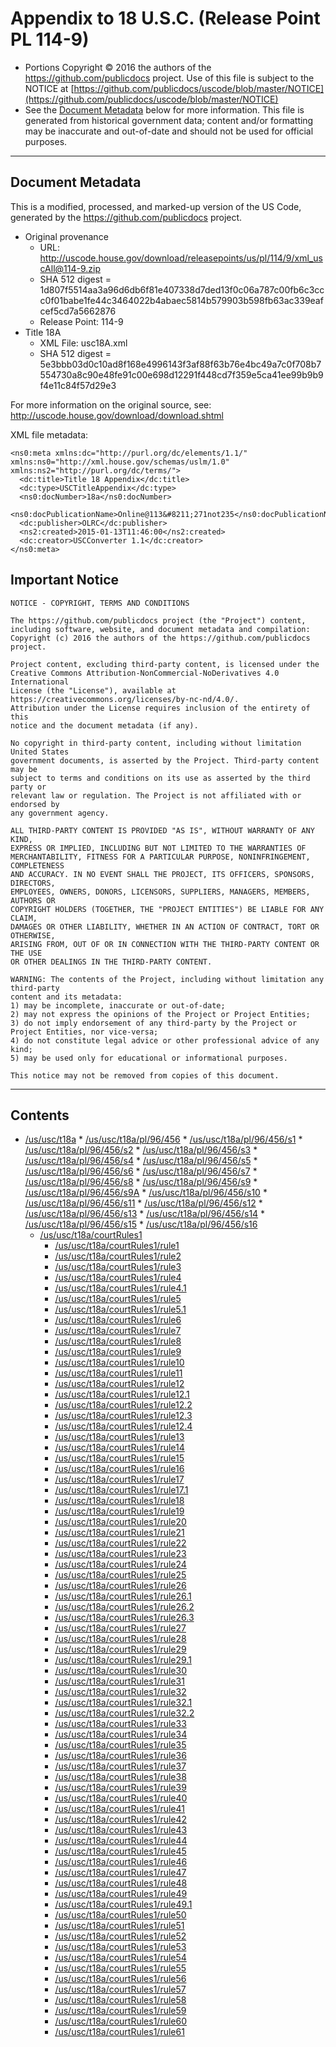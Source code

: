 ---
---

# Appendix to 18 U.S.C. (Release Point PL 114-9)

* Portions Copyright © 2016 the authors of the https://github.com/publicdocs project.
  Use of this file is subject to the NOTICE at [https://github.com/publicdocs/uscode/blob/master/NOTICE](https://github.com/publicdocs/uscode/blob/master/NOTICE)
* See the [Document Metadata](#document-metadata) below for more information.
  This file is generated from historical government data; content and/or formatting may be inaccurate and out-of-date and should not be used for official purposes.

----------

## Document Metadata

This is a modified, processed, and marked-up version of the US Code,
generated by the https://github.com/publicdocs project.

* Original provenance
    * URL: http://uscode.house.gov/download/releasepoints/us/pl/114/9/xml_uscAll@114-9.zip
    * SHA 512 digest = 1d807f5514aa3a96d6db6f81e407338d7ded13f0c06a787c00fb6c3ccc0f01babe1fe44c3464022b4abaec5814b579903b598fb63ac339eafcef5cd7a5662876
    * Release Point: 114-9
* Title 18A
    * XML File: usc18A.xml
    * SHA 512 digest = 5e3bbb03d0c10ad8f168e4996143f3af88f63b76e4bc49a7c0f708b7554730a8c90e48fe91c00e698d12291f448cd7f359e5ca41ee99b9b9f4e11c84f57d29e3

For more information on the original source, see:
http://uscode.house.gov/download/download.shtml



XML file metadata:

```
<ns0:meta xmlns:dc="http://purl.org/dc/elements/1.1/" xmlns:ns0="http://xml.house.gov/schemas/uslm/1.0" xmlns:ns2="http://purl.org/dc/terms/">
  <dc:title>Title 18 Appendix</dc:title>
  <dc:type>USCTitleAppendix</dc:type>
  <ns0:docNumber>18a</ns0:docNumber>
  <ns0:docPublicationName>Online@113&#8211;271not235</ns0:docPublicationName>
  <dc:publisher>OLRC</dc:publisher>
  <ns2:created>2015-01-13T11:46:00</ns2:created>
  <dc:creator>USCConverter 1.1</dc:creator>
</ns0:meta>

```

## Important Notice

```
NOTICE - COPYRIGHT, TERMS AND CONDITIONS

The https://github.com/publicdocs project (the "Project") content,
including software, website, and document metadata and compilation:
Copyright (c) 2016 the authors of the https://github.com/publicdocs project.

Project content, excluding third-party content, is licensed under the
Creative Commons Attribution-NonCommercial-NoDerivatives 4.0 International
License (the "License"), available at https://creativecommons.org/licenses/by-nc-nd/4.0/.
Attribution under the License requires inclusion of the entirety of this
notice and the document metadata (if any).

No copyright in third-party content, including without limitation United States
government documents, is asserted by the Project. Third-party content may be
subject to terms and conditions on its use as asserted by the third party or
relevant law or regulation. The Project is not affiliated with or endorsed by
any government agency.

ALL THIRD-PARTY CONTENT IS PROVIDED "AS IS", WITHOUT WARRANTY OF ANY KIND,
EXPRESS OR IMPLIED, INCLUDING BUT NOT LIMITED TO THE WARRANTIES OF
MERCHANTABILITY, FITNESS FOR A PARTICULAR PURPOSE, NONINFRINGEMENT, COMPLETENESS
AND ACCURACY. IN NO EVENT SHALL THE PROJECT, ITS OFFICERS, SPONSORS, DIRECTORS,
EMPLOYEES, OWNERS, DONORS, LICENSORS, SUPPLIERS, MANAGERS, MEMBERS, AUTHORS OR
COPYRIGHT HOLDERS (TOGETHER, THE "PROJECT ENTITIES") BE LIABLE FOR ANY CLAIM,
DAMAGES OR OTHER LIABILITY, WHETHER IN AN ACTION OF CONTRACT, TORT OR OTHERWISE,
ARISING FROM, OUT OF OR IN CONNECTION WITH THE THIRD-PARTY CONTENT OR THE USE
OR OTHER DEALINGS IN THE THIRD-PARTY CONTENT.

WARNING: The contents of the Project, including without limitation any third-party
content and its metadata:
1) may be incomplete, inaccurate or out-of-date;
2) may not express the opinions of the Project or Project Entities;
3) do not imply endorsement of any third-party by the Project or Project Entities, nor vice-versa;
4) do not constitute legal advice or other professional advice of any kind;
5) may be used only for educational or informational purposes.

This notice may not be removed from copies of this document.

```


----------

## Contents



* [/us/usc/t18a](.//us/usc/t18a//m__us_usc_t18a.md)
      * [/us/usc/t18a/pl/96/456](.//us/usc/t18a/pl/96/456//m__us_usc_t18a_pl_96_456.md)
        * [/us/usc/t18a/pl/96/456/s1](.//us/usc/t18a/pl/96/456//m__us_usc_t18a_pl_96_456_s1.md)
        * [/us/usc/t18a/pl/96/456/s2](.//us/usc/t18a/pl/96/456//m__us_usc_t18a_pl_96_456_s2.md)
        * [/us/usc/t18a/pl/96/456/s3](.//us/usc/t18a/pl/96/456//m__us_usc_t18a_pl_96_456_s3.md)
        * [/us/usc/t18a/pl/96/456/s4](.//us/usc/t18a/pl/96/456//m__us_usc_t18a_pl_96_456_s4.md)
        * [/us/usc/t18a/pl/96/456/s5](.//us/usc/t18a/pl/96/456//m__us_usc_t18a_pl_96_456_s5.md)
        * [/us/usc/t18a/pl/96/456/s6](.//us/usc/t18a/pl/96/456//m__us_usc_t18a_pl_96_456_s6.md)
        * [/us/usc/t18a/pl/96/456/s7](.//us/usc/t18a/pl/96/456//m__us_usc_t18a_pl_96_456_s7.md)
        * [/us/usc/t18a/pl/96/456/s8](.//us/usc/t18a/pl/96/456//m__us_usc_t18a_pl_96_456_s8.md)
        * [/us/usc/t18a/pl/96/456/s9](.//us/usc/t18a/pl/96/456//m__us_usc_t18a_pl_96_456_s9.md)
        * [/us/usc/t18a/pl/96/456/s9A](.//us/usc/t18a/pl/96/456//m__us_usc_t18a_pl_96_456_s9A.md)
        * [/us/usc/t18a/pl/96/456/s10](.//us/usc/t18a/pl/96/456//m__us_usc_t18a_pl_96_456_s10.md)
        * [/us/usc/t18a/pl/96/456/s11](.//us/usc/t18a/pl/96/456//m__us_usc_t18a_pl_96_456_s11.md)
        * [/us/usc/t18a/pl/96/456/s12](.//us/usc/t18a/pl/96/456//m__us_usc_t18a_pl_96_456_s12.md)
        * [/us/usc/t18a/pl/96/456/s13](.//us/usc/t18a/pl/96/456//m__us_usc_t18a_pl_96_456_s13.md)
        * [/us/usc/t18a/pl/96/456/s14](.//us/usc/t18a/pl/96/456//m__us_usc_t18a_pl_96_456_s14.md)
        * [/us/usc/t18a/pl/96/456/s15](.//us/usc/t18a/pl/96/456//m__us_usc_t18a_pl_96_456_s15.md)
        * [/us/usc/t18a/pl/96/456/s16](.//us/usc/t18a/pl/96/456//m__us_usc_t18a_pl_96_456_s16.md)
  * [/us/usc/t18a/courtRules1](.//us/usc/t18a/courtRules1//m__us_usc_t18a_courtRules1.md)
    * [/us/usc/t18a/courtRules1/rule1](.//us/usc/t18a/courtRules1//m__us_usc_t18a_courtRules1_rule1.md)
    * [/us/usc/t18a/courtRules1/rule2](.//us/usc/t18a/courtRules1//m__us_usc_t18a_courtRules1_rule2.md)
    * [/us/usc/t18a/courtRules1/rule3](.//us/usc/t18a/courtRules1//m__us_usc_t18a_courtRules1_rule3.md)
    * [/us/usc/t18a/courtRules1/rule4](.//us/usc/t18a/courtRules1//m__us_usc_t18a_courtRules1_rule4.md)
    * [/us/usc/t18a/courtRules1/rule4.1](.//us/usc/t18a/courtRules1//m__us_usc_t18a_courtRules1_rule4.1.md)
    * [/us/usc/t18a/courtRules1/rule5](.//us/usc/t18a/courtRules1//m__us_usc_t18a_courtRules1_rule5.md)
    * [/us/usc/t18a/courtRules1/rule5.1](.//us/usc/t18a/courtRules1//m__us_usc_t18a_courtRules1_rule5.1.md)
    * [/us/usc/t18a/courtRules1/rule6](.//us/usc/t18a/courtRules1//m__us_usc_t18a_courtRules1_rule6.md)
    * [/us/usc/t18a/courtRules1/rule7](.//us/usc/t18a/courtRules1//m__us_usc_t18a_courtRules1_rule7.md)
    * [/us/usc/t18a/courtRules1/rule8](.//us/usc/t18a/courtRules1//m__us_usc_t18a_courtRules1_rule8.md)
    * [/us/usc/t18a/courtRules1/rule9](.//us/usc/t18a/courtRules1//m__us_usc_t18a_courtRules1_rule9.md)
    * [/us/usc/t18a/courtRules1/rule10](.//us/usc/t18a/courtRules1//m__us_usc_t18a_courtRules1_rule10.md)
    * [/us/usc/t18a/courtRules1/rule11](.//us/usc/t18a/courtRules1//m__us_usc_t18a_courtRules1_rule11.md)
    * [/us/usc/t18a/courtRules1/rule12](.//us/usc/t18a/courtRules1//m__us_usc_t18a_courtRules1_rule12.md)
    * [/us/usc/t18a/courtRules1/rule12.1](.//us/usc/t18a/courtRules1//m__us_usc_t18a_courtRules1_rule12.1.md)
    * [/us/usc/t18a/courtRules1/rule12.2](.//us/usc/t18a/courtRules1//m__us_usc_t18a_courtRules1_rule12.2.md)
    * [/us/usc/t18a/courtRules1/rule12.3](.//us/usc/t18a/courtRules1//m__us_usc_t18a_courtRules1_rule12.3.md)
    * [/us/usc/t18a/courtRules1/rule12.4](.//us/usc/t18a/courtRules1//m__us_usc_t18a_courtRules1_rule12.4.md)
    * [/us/usc/t18a/courtRules1/rule13](.//us/usc/t18a/courtRules1//m__us_usc_t18a_courtRules1_rule13.md)
    * [/us/usc/t18a/courtRules1/rule14](.//us/usc/t18a/courtRules1//m__us_usc_t18a_courtRules1_rule14.md)
    * [/us/usc/t18a/courtRules1/rule15](.//us/usc/t18a/courtRules1//m__us_usc_t18a_courtRules1_rule15.md)
    * [/us/usc/t18a/courtRules1/rule16](.//us/usc/t18a/courtRules1//m__us_usc_t18a_courtRules1_rule16.md)
    * [/us/usc/t18a/courtRules1/rule17](.//us/usc/t18a/courtRules1//m__us_usc_t18a_courtRules1_rule17.md)
    * [/us/usc/t18a/courtRules1/rule17.1](.//us/usc/t18a/courtRules1//m__us_usc_t18a_courtRules1_rule17.1.md)
    * [/us/usc/t18a/courtRules1/rule18](.//us/usc/t18a/courtRules1//m__us_usc_t18a_courtRules1_rule18.md)
    * [/us/usc/t18a/courtRules1/rule19](.//us/usc/t18a/courtRules1//m__us_usc_t18a_courtRules1_rule19.md)
    * [/us/usc/t18a/courtRules1/rule20](.//us/usc/t18a/courtRules1//m__us_usc_t18a_courtRules1_rule20.md)
    * [/us/usc/t18a/courtRules1/rule21](.//us/usc/t18a/courtRules1//m__us_usc_t18a_courtRules1_rule21.md)
    * [/us/usc/t18a/courtRules1/rule22](.//us/usc/t18a/courtRules1//m__us_usc_t18a_courtRules1_rule22.md)
    * [/us/usc/t18a/courtRules1/rule23](.//us/usc/t18a/courtRules1//m__us_usc_t18a_courtRules1_rule23.md)
    * [/us/usc/t18a/courtRules1/rule24](.//us/usc/t18a/courtRules1//m__us_usc_t18a_courtRules1_rule24.md)
    * [/us/usc/t18a/courtRules1/rule25](.//us/usc/t18a/courtRules1//m__us_usc_t18a_courtRules1_rule25.md)
    * [/us/usc/t18a/courtRules1/rule26](.//us/usc/t18a/courtRules1//m__us_usc_t18a_courtRules1_rule26.md)
    * [/us/usc/t18a/courtRules1/rule26.1](.//us/usc/t18a/courtRules1//m__us_usc_t18a_courtRules1_rule26.1.md)
    * [/us/usc/t18a/courtRules1/rule26.2](.//us/usc/t18a/courtRules1//m__us_usc_t18a_courtRules1_rule26.2.md)
    * [/us/usc/t18a/courtRules1/rule26.3](.//us/usc/t18a/courtRules1//m__us_usc_t18a_courtRules1_rule26.3.md)
    * [/us/usc/t18a/courtRules1/rule27](.//us/usc/t18a/courtRules1//m__us_usc_t18a_courtRules1_rule27.md)
    * [/us/usc/t18a/courtRules1/rule28](.//us/usc/t18a/courtRules1//m__us_usc_t18a_courtRules1_rule28.md)
    * [/us/usc/t18a/courtRules1/rule29](.//us/usc/t18a/courtRules1//m__us_usc_t18a_courtRules1_rule29.md)
    * [/us/usc/t18a/courtRules1/rule29.1](.//us/usc/t18a/courtRules1//m__us_usc_t18a_courtRules1_rule29.1.md)
    * [/us/usc/t18a/courtRules1/rule30](.//us/usc/t18a/courtRules1//m__us_usc_t18a_courtRules1_rule30.md)
    * [/us/usc/t18a/courtRules1/rule31](.//us/usc/t18a/courtRules1//m__us_usc_t18a_courtRules1_rule31.md)
    * [/us/usc/t18a/courtRules1/rule32](.//us/usc/t18a/courtRules1//m__us_usc_t18a_courtRules1_rule32.md)
    * [/us/usc/t18a/courtRules1/rule32.1](.//us/usc/t18a/courtRules1//m__us_usc_t18a_courtRules1_rule32.1.md)
    * [/us/usc/t18a/courtRules1/rule32.2](.//us/usc/t18a/courtRules1//m__us_usc_t18a_courtRules1_rule32.2.md)
    * [/us/usc/t18a/courtRules1/rule33](.//us/usc/t18a/courtRules1//m__us_usc_t18a_courtRules1_rule33.md)
    * [/us/usc/t18a/courtRules1/rule34](.//us/usc/t18a/courtRules1//m__us_usc_t18a_courtRules1_rule34.md)
    * [/us/usc/t18a/courtRules1/rule35](.//us/usc/t18a/courtRules1//m__us_usc_t18a_courtRules1_rule35.md)
    * [/us/usc/t18a/courtRules1/rule36](.//us/usc/t18a/courtRules1//m__us_usc_t18a_courtRules1_rule36.md)
    * [/us/usc/t18a/courtRules1/rule37](.//us/usc/t18a/courtRules1//m__us_usc_t18a_courtRules1_rule37.md)
    * [/us/usc/t18a/courtRules1/rule38](.//us/usc/t18a/courtRules1//m__us_usc_t18a_courtRules1_rule38.md)
    * [/us/usc/t18a/courtRules1/rule39](.//us/usc/t18a/courtRules1//m__us_usc_t18a_courtRules1_rule39.md)
    * [/us/usc/t18a/courtRules1/rule40](.//us/usc/t18a/courtRules1//m__us_usc_t18a_courtRules1_rule40.md)
    * [/us/usc/t18a/courtRules1/rule41](.//us/usc/t18a/courtRules1//m__us_usc_t18a_courtRules1_rule41.md)
    * [/us/usc/t18a/courtRules1/rule42](.//us/usc/t18a/courtRules1//m__us_usc_t18a_courtRules1_rule42.md)
    * [/us/usc/t18a/courtRules1/rule43](.//us/usc/t18a/courtRules1//m__us_usc_t18a_courtRules1_rule43.md)
    * [/us/usc/t18a/courtRules1/rule44](.//us/usc/t18a/courtRules1//m__us_usc_t18a_courtRules1_rule44.md)
    * [/us/usc/t18a/courtRules1/rule45](.//us/usc/t18a/courtRules1//m__us_usc_t18a_courtRules1_rule45.md)
    * [/us/usc/t18a/courtRules1/rule46](.//us/usc/t18a/courtRules1//m__us_usc_t18a_courtRules1_rule46.md)
    * [/us/usc/t18a/courtRules1/rule47](.//us/usc/t18a/courtRules1//m__us_usc_t18a_courtRules1_rule47.md)
    * [/us/usc/t18a/courtRules1/rule48](.//us/usc/t18a/courtRules1//m__us_usc_t18a_courtRules1_rule48.md)
    * [/us/usc/t18a/courtRules1/rule49](.//us/usc/t18a/courtRules1//m__us_usc_t18a_courtRules1_rule49.md)
    * [/us/usc/t18a/courtRules1/rule49.1](.//us/usc/t18a/courtRules1//m__us_usc_t18a_courtRules1_rule49.1.md)
    * [/us/usc/t18a/courtRules1/rule50](.//us/usc/t18a/courtRules1//m__us_usc_t18a_courtRules1_rule50.md)
    * [/us/usc/t18a/courtRules1/rule51](.//us/usc/t18a/courtRules1//m__us_usc_t18a_courtRules1_rule51.md)
    * [/us/usc/t18a/courtRules1/rule52](.//us/usc/t18a/courtRules1//m__us_usc_t18a_courtRules1_rule52.md)
    * [/us/usc/t18a/courtRules1/rule53](.//us/usc/t18a/courtRules1//m__us_usc_t18a_courtRules1_rule53.md)
    * [/us/usc/t18a/courtRules1/rule54](.//us/usc/t18a/courtRules1//m__us_usc_t18a_courtRules1_rule54.md)
    * [/us/usc/t18a/courtRules1/rule55](.//us/usc/t18a/courtRules1//m__us_usc_t18a_courtRules1_rule55.md)
    * [/us/usc/t18a/courtRules1/rule56](.//us/usc/t18a/courtRules1//m__us_usc_t18a_courtRules1_rule56.md)
    * [/us/usc/t18a/courtRules1/rule57](.//us/usc/t18a/courtRules1//m__us_usc_t18a_courtRules1_rule57.md)
    * [/us/usc/t18a/courtRules1/rule58](.//us/usc/t18a/courtRules1//m__us_usc_t18a_courtRules1_rule58.md)
    * [/us/usc/t18a/courtRules1/rule59](.//us/usc/t18a/courtRules1//m__us_usc_t18a_courtRules1_rule59.md)
    * [/us/usc/t18a/courtRules1/rule60](.//us/usc/t18a/courtRules1//m__us_usc_t18a_courtRules1_rule60.md)
    * [/us/usc/t18a/courtRules1/rule61](.//us/usc/t18a/courtRules1//m__us_usc_t18a_courtRules1_rule61.md)


